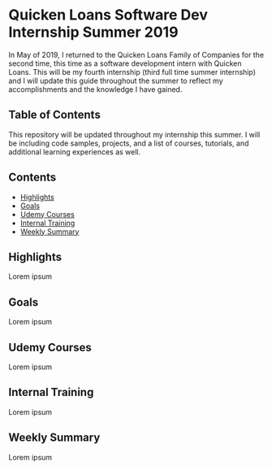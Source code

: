 # Quicken Loans Software Dev Internship Summer 2019
In May of 2019, I returned to the Quicken Loans Family of Companies for the second time, this time as a software development intern with Quicken Loans. This will be my fourth internship (third full time summer internship) and I will update this guide throughout the summer to reflect my accomplishments and the knowledge I have gained.

## Table of Contents
This repository will be updated throughout my internship this summer. I will be including code samples, projects, and a list of courses, tutorials, and additional learning experiences as well.

## Contents
- [Highlights](#highlights)
- [Goals](#goals)
- [Udemy Courses](#udemy-courses)
- [Internal Training](#training)
- [Weekly Summary](#summary)


## Highlights
Lorem ipsum


## Goals
Lorem ipsum


## <a name="udemy-courses"></a>Udemy Courses
Lorem ipsum


## <a name="training"></a>Internal Training
Lorem ipsum

## <a name="summary"></a>Weekly Summary
Lorem ipsum

